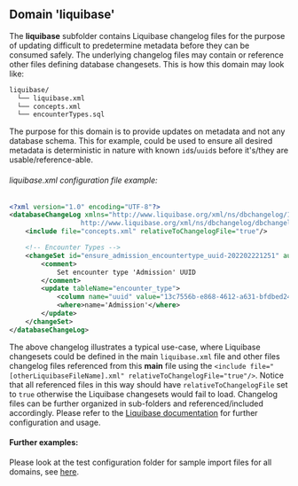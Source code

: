 ## Domain 'liquibase'
The **liquibase** subfolder contains Liquibase changelog files for the purpose of updating difficult to predetermine metadata before they can be consumed safely. The underlying changelog files may contain or reference other files defining database changesets. This is how this domain may look like:

```bash
liquibase/
  └── liquibase.xml
  └── concepts.xml
  └── encounterTypes.sql
```
The purpose for this domain is to provide updates on metadata and not any database schema. This for example, could be used to ensure all desired metadata is deterministic in nature with known `id`s/`uuid`s before it's/they are usable/reference-able.

###### liquibase.xml configuration file example:
```xml
<?xml version="1.0" encoding="UTF-8"?>
<databaseChangeLog xmlns="http://www.liquibase.org/xml/ns/dbchangelog/1.9" xmlns:xsi="http://www.w3.org/2001/XMLSchema-instance" xsi:schemaLocation="http://www.liquibase.org/xml/ns/dbchangelog/1.9
                  http://www.liquibase.org/xml/ns/dbchangelog/dbchangelog-1.9.xsd">
	<include file="concepts.xml" relativeToChangelogFile="true"/>

	<!-- Encounter Types -->
	<changeSet id="ensure_admission_encountertype_uuid-202202221251" author="test">
		<comment>
			Set encounter type 'Admission' UUID
		</comment>
		<update tableName="encounter_type">
			<column name="uuid" value="13c7556b-e868-4612-a631-bfdbed24c9f0" />
			<where>name='Admission'</where>
		</update>
	</changeSet>
</databaseChangeLog>
```
The above changelog illustrates a typical use-case, where Liquibase changesets could be defined in the main `liquibase.xml` file and other files changelog files referenced from this **main** file using the `<include file="[otherLiquibaseFileName].xml" relativeToChangelogFile="true"/>`. Notice that all referenced files in this way should have `relativeToChangelogFile` set to `true` otherwise the Liquibase changesets would fail to load. Changelog files can be further organized in sub-folders and referenced/included accordingly. Please refer to the [Liquibase documentation](https://docs.liquibase.com/concepts/changelogs/working-with-changelogs.html) for further configuration and usage.

#### Further examples:
Please look at the test configuration folder for sample import files for all domains, see [here](../api/src/test/resources/testAppDataDir/configuration).